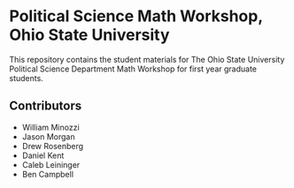 # Political Science Math Workshop, Ohio State University

This repository contains the student materials for The Ohio State University
Political Science Department Math Workshop for first year graduate students.

## Contributors

+ William Minozzi
+ Jason Morgan
+ Drew Rosenberg
+ Daniel Kent
+ Caleb Leininger
+ Ben Campbell
